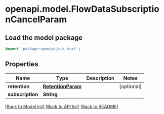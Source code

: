 # openapi.model.FlowDataSubscriptionCancelParam

## Load the model package
```dart
import 'package:openapi/api.dart';
```

## Properties
Name | Type | Description | Notes
------------ | ------------- | ------------- | -------------
**retention** | [**RetentionParam**](RetentionParam.md) |  | [optional] 
**subscription** | **String** |  | 

[[Back to Model list]](../README.md#documentation-for-models) [[Back to API list]](../README.md#documentation-for-api-endpoints) [[Back to README]](../README.md)


